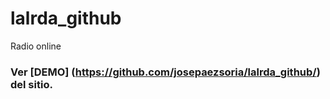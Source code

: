 # lalrda_github
Radio online
### Ver [DEMO] (https://github.com/josepaezsoria/lalrda_github/) del sitio.
